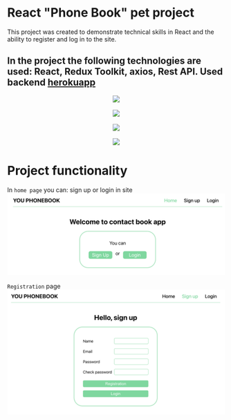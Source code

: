 # React "Phone Book" pet project

This project was created to demonstrate technical skills in React and the
ability to register and log in to the site.

<h2>
In the project
the following technologies are used: React, Redux Toolkit, axios, Rest API. Used backend <a href='https://connections-api.herokuapp.com/docs/#/' target="_blank">herokuapp</a>
</h2>

<p align="center">
<img src="https://media.tproger.ru/uploads/2016/10/reactmini.png" width="50%"></p>
<p align="center">
<img src="https://redux-toolkit.js.org/img/redux-logo-landscape.png" width="50%"></p>
<p align="center">
<img src="https://res.cloudinary.com/practicaldev/image/fetch/s--oGEXGSkH--/c_imagga_scale,f_auto,fl_progressive,h_420,q_auto,w_1000/https://dev-to-uploads.s3.amazonaws.com/uploads/articles/iu70z7h4vp482ptvsw3d.png" width="50%"></p>
<p align="center">
<img src="https://encrypted-tbn0.gstatic.com/images?q=tbn:ANd9GcQzLfEaHVvkEUwRD5QkOqecDdVNrutxM5sVQA&usqp=CAU"" width="50%"></p>

# Project functionality

In `home page` you can: sign up or login in site ![Home_page](./assets/home.png)

`Registration` page ![Home_page](./assets/sign_up.png)
